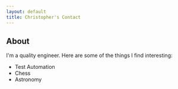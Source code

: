 ```yaml
---
layout: default
title: Christopher's Contact
---
```


## About
I'm a quality engineer. Here are some of the things I find interesting:
- Test Automation
- Chess
- Astronomy